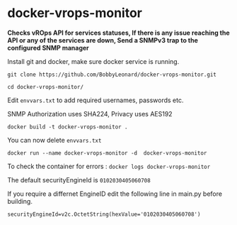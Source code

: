 # docker-vrops-monitor

**Checks vROps API for services statuses,
If there is any issue reaching the API or any of the services are down, 
Send a SNMPv3 trap to the configured SNMP manager**


Install git and docker, make sure docker service is running.

`git clone https://github.com/BobbyLeonard/docker-vrops-monitor.git`

`cd docker-vrops-monitor/`

Edit `envvars.txt` to add required usernames, passwords etc.

SNMP Authorization uses SHA224, Privacy uses AES192

`docker build -t docker-vrops-monitor .`

You can now delete `envvars.txt`

`docker run --name docker-vrops-monitor -d  docker-vrops-monitor`

To check the container for errors : `docker logs docker-vrops-monitor`

The default securityEngineId is `0102030405060708`

If you require a differnet EngineID edit the following line in main.py before building.

`securityEngineId=v2c.OctetString(hexValue='0102030405060708')`
